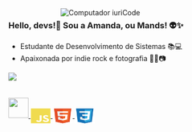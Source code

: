 <img src="https://raw.githubusercontent.com/MicaelliMedeiros/micaellimedeiros/master/image/computer-illustration.png" min-width="400px" max-width="400px" width="400px" align="right" alt="Computador iuriCode">

### Hello, devs!👋 Sou a Amanda, ou Mands! 👽✨
- Estudante de Desenvolvimento de Sistemas 📚💻
- Apaixonada por indie rock e fotografia 🖤🎸📷


<p>
  <a href="#" alt="Linkedin">
    <a href="https://www.linkedin.com/in/amanda-pereira-8b1852235/" target="_blank"><img src="https://img.shields.io/badge/-LinkedIn-%230077B5?style=for-the-badge&logo=linkedin&logoColor=white" target="_blank"></a>
</p> 
<div align="center">
  <a href="https://github.com/Amanda1011">
</div>
<div style="display: inline_block"><br>
  <img src="https://cdn.jsdelivr.net/gh/devicons/devicon/icons/java/java-original.svg" width="40" height="40"/>
  <img align="center" alt="Mands-Js" height="30" width="40" src="https://raw.githubusercontent.com/devicons/devicon/master/icons/javascript/javascript-plain.svg">
  <img align="center" alt="Mands-HTML" height="30" width="40" src="https://raw.githubusercontent.com/devicons/devicon/master/icons/html5/html5-original.svg">
  <img align="center" alt="Mands-CSS" height="30" width="40" src="https://raw.githubusercontent.com/devicons/devicon/master/icons/css3/css3-original.svg">
</div>



 

<!--
